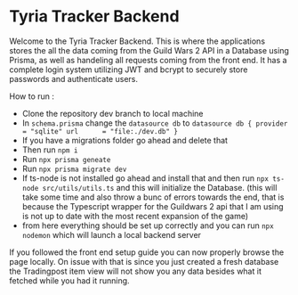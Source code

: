 # Tyria Tracker Backend

Welcome to the Tyria Tracker Backend.
This is where the applications stores the all the data coming from the Guild Wars 2 API in a Database using Prisma, as well as handeling all requests coming from the front end.
It has a complete login system utilizing JWT and bcrypt to securely store passwords and authenticate users.

How to run :

  - Clone the repository dev branch to local machine
  - In `schema.prisma` change the `datasource db` to
    `datasource db {
        provider = "sqlite"
        url      = "file:./dev.db"
      }`
  - If you have a migrations folder go ahead and delete that
  - Then run `npm i`
  - Run `npx prisma geneate`
  - Run `npx prisma migrate dev`
  - If ts-node is not installed go ahead and install that and then run `npx ts-node src/utils/utils.ts` and this will initialize the Database.
    (this will take some time and also throw a bunc of errors towards the end, that is because the Typescript wrapper for the Guildwars 2 api that I am using
     is not up to date with the most recent expansion of the game)
  - from here everything should be set up correctly and you can run `npx nodemon` which will launch a local backend server


If you followed the front end setup guide you can now properly browse the page locally. On issue with that is since you just created a fresh database the Tradingpost item view will not show you any data besides what it fetched while you had it running.
